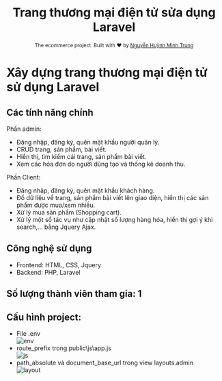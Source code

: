 <h1 align="center">Trang thương mại điện tử sửa dụng Laravel</h1>
<div align="center">
  <sub>The ecommerce project. Built with ❤︎ by
    <a href="https://github.com/trungnguyenhuynhminh46">Nguyễn Huỳnh Minh Trung</a>
  </sub>
</div>

# Xây dựng trang thương mại điện tử sử dụng Laravel

## Các tính năng chính
Phần admin:

+ Đăng nhập, đăng ký, quên mật khẩu người quản lý.
+ CRUD trang, sản phẩm, bài viết.
+ Hiển thị, tìm kiếm cái trang, sản phẩm bài viết.
+ Xem các hóa đơn do người dùng tạo và thống kê doanh thu.

Phần Client:

+ Đăng nhập, đăng ký, quên mật khẩu khách hàng.
+ Đổ dữ liệu về trang, sản phẩm bài viết lên giao diện, hiển thị các sản phẩm được mua/xem nhiều.
+ Xử lý mua sản phẩm (Shopping cart).
+ Xử lý một số tác vụ như cập nhật số lượng hàng hóa, hiển thị gợi ý khi search,... bằng Jquery Ajax.

## Công nghệ sử dụng 
+ Frontend: HTML, CSS, Jquery
+ Backend: PHP, Laravel 

## Số lượng thành viên tham gia: 1 

## Cấu hình project:
+ File .env <br>
![env](https://user-images.githubusercontent.com/58035150/183233906-6d4bf9fa-ab59-4091-831a-6454cd69968d.png) <br>
+ route_prefix trong public\js\app.js <br>
![js](https://user-images.githubusercontent.com/58035150/183233929-dd6fb965-7d3a-495b-a4de-093ef5f81eb9.png) <br>
+ path_absolute và document_base_url trong view layouts.admin <br>
![layout](https://user-images.githubusercontent.com/58035150/183234077-6e88c454-d52b-4ae5-aa56-4c121a1f5acd.png) <br>

